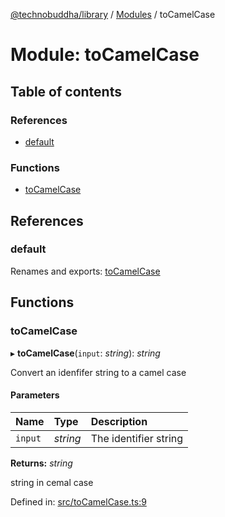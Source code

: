 [@technobuddha/library](../../README.md) / [Modules](../Modules.md) / toCamelCase

# Module: toCamelCase

## Table of contents

### References

- [default](tocamelcase.md#default)

### Functions

- [toCamelCase](tocamelcase.md#tocamelcase)

## References

### default

Renames and exports: [toCamelCase](tocamelcase.md#tocamelcase)

## Functions

### toCamelCase

▸ **toCamelCase**(`input`: *string*): *string*

Convert an idenfifer string to a camel case

#### Parameters

| Name | Type | Description |
| :------ | :------ | :------ |
| `input` | *string* | The identifier string |

**Returns:** *string*

string in cemal case

Defined in: [src/toCamelCase.ts:9](https://github.com/technobuddha/hill.software/blob/65b5e5d/packages/library/src/toCamelCase.ts#L9)
